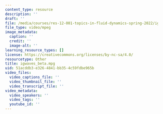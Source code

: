 ```yaml
---
content_type: resource
description: ''
draft: ''
file: /media/courses/res-12-001-topics-in-fluid-dynamics-spring-2022/igwaves_beta.mpg
file_type: video/mpeg
image_metadata:
  caption: ''
  credit: ''
  image-alt: ''
learning_resource_types: []
license: https://creativecommons.org/licenses/by-nc-sa/4.0/
resourcetype: Other
title: igwaves_beta.mpg
uid: 51acddb3-e326-4841-bb35-4c59fdbe965b
video_files:
  video_captions_file: ''
  video_thumbnail_file: ''
  video_transcript_file: ''
video_metadata:
  video_speakers: ''
  video_tags: ''
  youtube_id: ''
---
```

